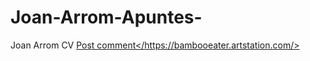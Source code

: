 
 # Joan-Arrom-Apuntes-

Joan Arrom CV
<a href="#" class="button">Post comment</https://bambooeater.artstation.com/>
